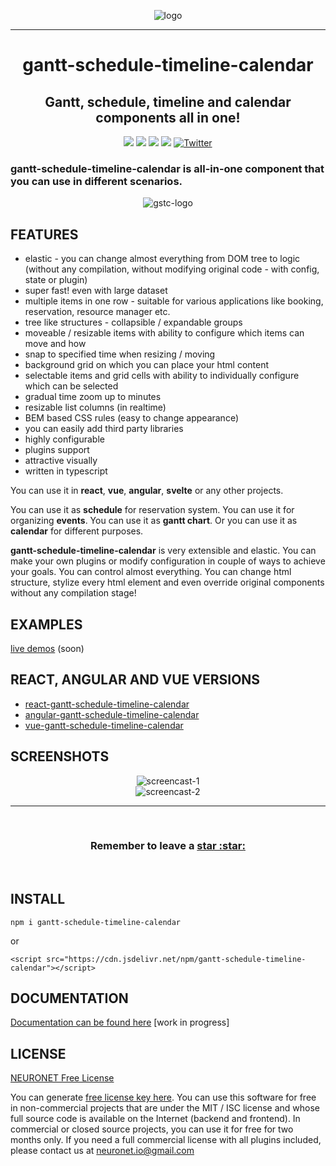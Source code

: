 <p align="center">
  <img src="https://neuronet.io/screenshots/gstc9-flat-bgw-300.png" alt="logo">
</p>
<hr />
<h1 align="center">gantt-schedule-timeline-calendar</h1>

<h2 align="center">Gantt, schedule, timeline and calendar components all in one!</h2>

<p align="center">
  <img src="https://snyk.io/test/github/neuronetio/gantt-schedule-timeline-calendar/badge.svg">
  <img src="https://img.badgesize.io/neuronetio/gantt-schedule-timeline-calendar/master/dist/gstc.esm.min.js?compression=gzip">
  <img src="https://img.shields.io/npm/dm/gantt-schedule-timeline-calendar.svg">
  <img src="https://badge.fury.io/js/gantt-schedule-timeline-calendar.svg">
  <a href="https://twitter.com/intent/tweet?text=Wow:&url=https%3A%2F%2Fgithub.com%2Fneuronetio%2Fgantt-schedule-timeline-calendar"><img alt="Twitter" src="https://img.shields.io/twitter/url/https/github.com/neuronetio/gantt-schedule-timeline-calendar?style=social"></a>
</p>

<h3>gantt-schedule-timeline-calendar is all-in-one component that you can use in different scenarios.</h3>

<p align="center">
  <img src="https://neuronet.io/screenshots/appscrn.png?uniq=1" alt="gstc-logo">
</p>

## FEATURES

- elastic - you can change almost everything from DOM tree to logic (without any compilation, without modifying original code - with config, state or plugin)
- super fast! even with large dataset
- multiple items in one row - suitable for various applications like booking, reservation, resource manager etc.
- tree like structures - collapsible / expandable groups
- moveable / resizable items with ability to configure which items can move and how
- snap to specified time when resizing / moving
- background grid on which you can place your html content
- selectable items and grid cells with ability to individually configure which can be selected
- gradual time zoom up to minutes
- resizable list columns (in realtime)
- BEM based CSS rules (easy to change appearance)
- you can easily add third party libraries
- highly configurable
- plugins support
- attractive visually
- written in typescript

<p>
You can use it in <strong>react</strong>, <strong>vue</strong>, <strong>angular</strong>, <strong>svelte</strong> or any other projects.
</p>

<p>
You can use it as <strong>schedule</strong> for reservation system. You can use it for organizing <strong>events</strong>. You can use it as <strong>gantt chart</strong>. Or you can use it as <strong>calendar</strong> for different purposes.
</p>

<p>
<strong>gantt-schedule-timeline-calendar</strong> is very extensible and elastic. You can make your own plugins or modify configuration in couple of ways to achieve your goals.
You can control almost everything. You can change html structure, stylize every html element and even override original components without any compilation stage!
</p>

## EXAMPLES

[live demos](https://gantt-schedule-timeline-calendar.neuronet.io/examples) (soon)

## REACT, ANGULAR AND VUE VERSIONS

- [react-gantt-schedule-timeline-calendar](https://github.com/neuronetio/react-gantt-schedule-timeline-calendar)
- [angular-gantt-schedule-timeline-calendar](https://github.com/neuronetio/angular-gantt-schedule-timeline-calendar)
- [vue-gantt-schedule-timeline-calendar](https://github.com/neuronetio/vue-gantt-schedule-timeline-calendar)

## SCREENSHOTS

<p align="center">
  <img src="https://neuronet.io/screenshots/scheduler.gif" alt="screencast-1">
  <br />
  <img src="https://neuronet.io/screenshots/gantt.gif" alt="screencast-2">
</p>
<hr />

<br />
<h3 align="center">Remember to leave a <a href="https://github.com/neuronetio/gantt-schedule-timeline-calendar">star :star:</a></h3>
<br />

## INSTALL

`npm i gantt-schedule-timeline-calendar`

or

`<script src="https://cdn.jsdelivr.net/npm/gantt-schedule-timeline-calendar"></script>`

## DOCUMENTATION

[Documentation can be found here](https://gantt-schedule-timeline-calendar.neuronet.io) [work in progress]

## LICENSE

[NEURONET Free License](https://github.com/neuronetio/gantt-schedule-timeline-calendar/blob/master/LICENSE)

You can generate [free license key here](https://gstc.neuronet.io/free-key).
You can use this software for free in non-commercial projects that are under the MIT / ISC license and whose full source code is available on the Internet (backend and frontend).
In commercial or closed source projects, you can use it for free for two months only.
If you need a full commercial license with all plugins included, please contact us at neuronet.io@gmail.com
